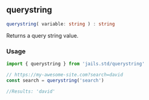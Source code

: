 ## querystring
```ts 
querystring( variable: string ) : string
```

Returns a query string value.


### Usage

```js
import { querystring } from 'jails.std/querystring'

// https://my-awesome-site.com?search=david
const search = querystring('search') 

//Results: 'david'

```

